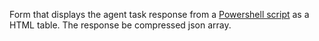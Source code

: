 Form that displays the agent task response from a [Powershell script](../../scripts/agenttasktable1) as a HTML table. The response be compressed json array.
